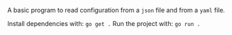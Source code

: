 A basic program to read configuration from a `json` file and from a `yaml` file.

Install dependencies with: `go get .`
Run the project with: `go run .`